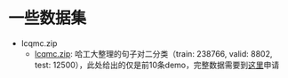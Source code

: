 一些数据集
===

- lcqmc.zip
    - <a href="https://github.com/bojone/bert4keras/blob/master/examples/datasets/lcqmc.zip">lcqmc.zip</a>: 哈工大整理的句子对二分类（train: 238766, valid: 8802, test: 12500），此处给出的仅是前10条demo，完整数据需要到<a href="http://icrc.hitsz.edu.cn/info/1037/1146.htm">这里</a>申请

